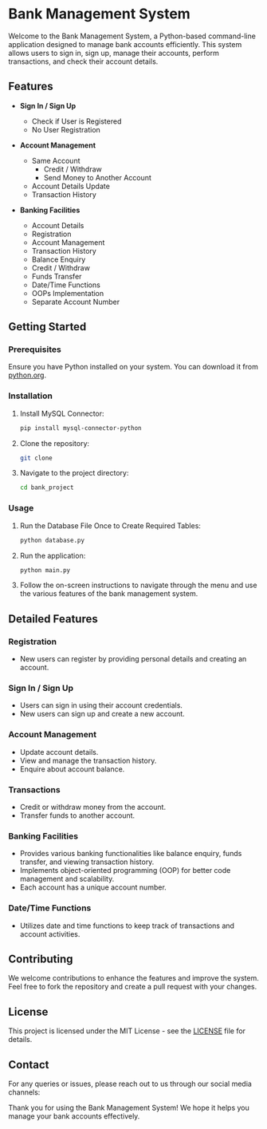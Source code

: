 # Bank Management System

Welcome to the Bank Management System, a Python-based command-line application designed to manage bank accounts efficiently. This system allows users to sign in, sign up, manage their accounts, perform transactions, and check their account details.

## Features

- **Sign In / Sign Up**
  - Check if User is Registered
  - No User Registration

- **Account Management**
  - Same Account
    - Credit / Withdraw
    - Send Money to Another Account
  - Account Details Update
  - Transaction History

- **Banking Facilities**
  - Account Details
  - Registration
  - Account Management
  - Transaction History
  - Balance Enquiry
  - Credit / Withdraw
  - Funds Transfer
  - Date/Time Functions
  - OOPs Implementation
  - Separate Account Number

## Getting Started

### Prerequisites

Ensure you have Python installed on your system. You can download it from [python.org](https://www.python.org/downloads/).

### Installation
1. Install MySQL Connector:
    ```bash
    pip install mysql-connector-python
    ```
2. Clone the repository:
    ```bash
    git clone
    ```
3. Navigate to the project directory:
    ```bash
    cd bank_project
    ```

### Usage
1. Run the Database File Once to Create Required Tables:
    ```bash
    python database.py
    ```
2. Run the application:
    ```bash
    python main.py
    ```
3. Follow the on-screen instructions to navigate through the menu and use the various features of the bank management system.

## Detailed Features

### Registration

- New users can register by providing personal details and creating an account.

### Sign In / Sign Up

- Users can sign in using their account credentials.
- New users can sign up and create a new account.

### Account Management

- Update account details.
- View and manage the transaction history.
- Enquire about account balance.

### Transactions

- Credit or withdraw money from the account.
- Transfer funds to another account.

### Banking Facilities

- Provides various banking functionalities like balance enquiry, funds transfer, and viewing transaction history.
- Implements object-oriented programming (OOP) for better code management and scalability.
- Each account has a unique account number.

### Date/Time Functions

- Utilizes date and time functions to keep track of transactions and account activities.

## Contributing

We welcome contributions to enhance the features and improve the system. Feel free to fork the repository and create a pull request with your changes.

## License

This project is licensed under the MIT License - see the [LICENSE](LICENSE) file for details.

## Contact

For any queries or issues, please reach out to us through our social media channels:

Thank you for using the Bank Management System! We hope it helps you manage your bank accounts effectively.
